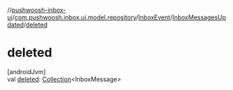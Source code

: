 //[pushwoosh-inbox-ui](../../../../index.md)/[com.pushwoosh.inbox.ui.model.repository](../../index.md)/[InboxEvent](../index.md)/[InboxMessagesUpdated](index.md)/[deleted](deleted.md)

# deleted

[androidJvm]\
val [deleted](deleted.md): [Collection](https://kotlinlang.org/api/latest/jvm/stdlib/kotlin-stdlib/kotlin.collections/-collection/index.html)&lt;InboxMessage&gt;
